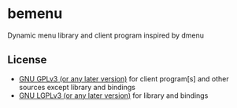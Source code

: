 bemenu
======

Dynamic menu library and client program inspired by dmenu

## License
* [GNU GPLv3 (or any later version)](LICENSE-CLIENT) for client program[s] and
  other sources except library and bindings
* [GNU LGPLv3 (or any later version)](LICENSE-LIB) for library and bindings

